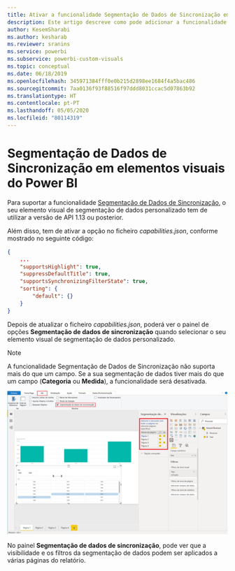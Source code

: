 ```yaml
---
title: Ativar a funcionalidade Segmentação de Dados de Sincronização em elementos visuais do Power BI
description: Este artigo descreve como pode adicionar a funcionalidade Segmentação de Dados de Sincronização a elementos visuais do Power BI.
author: KesemSharabi
ms.author: kesharab
ms.reviewer: sranins
ms.service: powerbi
ms.subservice: powerbi-custom-visuals
ms.topic: conceptual
ms.date: 06/18/2019
ms.openlocfilehash: 345971384fff0e0b215d2898ee1684f4a5bac486
ms.sourcegitcommit: 7aa0136f93f88516f97ddd8031ccac5d07863b92
ms.translationtype: HT
ms.contentlocale: pt-PT
ms.lasthandoff: 05/05/2020
ms.locfileid: "80114319"
---
```

# <a name="sync-slicers-in-power-bi-visuals"></a>Segmentação de Dados de Sincronização em elementos visuais do Power BI

Para suportar a funcionalidade [Segmentação de Dados de Sincronização](https://docs.microsoft.com/power-bi/desktop-slicers), o seu elemento visual de segmentação de dados personalizado tem de utilizar a versão de API 1.13 ou posterior.

Além disso, tem de ativar a opção no ficheiro *capabilities.json*, conforme mostrado no seguinte código:

```json
{
    ...
    "supportsHighlight": true,
    "suppressDefaultTitle": true,
    "supportsSynchronizingFilterState": true,
    "sorting": {
        "default": {}
    }
}
```

Depois de atualizar o ficheiro *capabilities.json*, poderá ver o painel de opções **Segmentação de dados de sincronização** quando selecionar o seu elemento visual de segmentação de dados personalizado.

> [!NOTE]
> A funcionalidade Segmentação de Dados de Sincronização não suporta mais do que um campo. Se a sua segmentação de dados tiver mais do que um campo (**Categoria** ou **Medida**), a funcionalidade será desativada.

![O painel "Segmentação de dados de sincronização"](media/enable-sync-slicers/sync-slicers-panel.png)

No painel **Segmentação de dados de sincronização**, pode ver que a visibilidade e os filtros da segmentação de dados podem ser aplicados a várias páginas do relatório.
